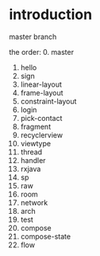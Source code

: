 # introduction
master branch

the order:
0. master
1. hello
2. sign
3. linear-layout
4. frame-layout
5. constraint-layout
6. login
7. pick-contact
8. fragment
9. recyclerview
10. viewtype
11. thread
12. handler
13. rxjava
14. sp
15. raw
16. room
17. network
18. arch
19. test
20. compose
21. compose-state
22. flow